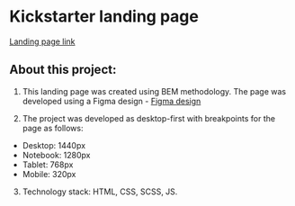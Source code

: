 # Kickstarter landing page

  [Landing page link](https://rhashtag.github.io/Kickstarter_landing_page/)


## About this project:

1. This landing page was created using BEM methodology. The page was developed using a Figma design - [Figma design](https://www.figma.com/file/Ujp7bCFuvuJlkn8TSbQPSZ/%E2%84%9611-(kickstarter)?node-id=0%3A1)

2. The project was developed as desktop-first with breakpoints for the page as follows:
- Desktop: 1440px
- Notebook: 1280px
- Tablet: 768px
- Mobile: 320px

3. Technology stack: HTML, CSS, SCSS, JS.
